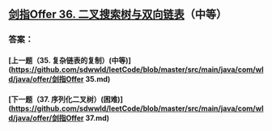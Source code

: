 ## [剑指Offer 36. 二叉搜索树与双向链表](https://leetcode-cn.com/problems/merge-two-sorted-lists/)（中等）





### 答案：



#### [上一题（35. 复杂链表的复制）(中等)](https://github.com/sdwwld/leetCode/blob/master/src/main/java/com/wld/java/offer/剑指Offer 35.md)

#### [下一题（37. 序列化二叉树）(困难)](https://github.com/sdwwld/leetCode/blob/master/src/main/java/com/wld/java/offer/剑指Offer 37.md)